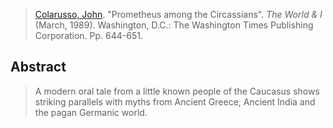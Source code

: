 > [Colarusso, John](colarusso.md). "Prometheus among the Circassians". *The World & I* (March, 1989). Washington, D.C.: The Washington Times Publishing Corporation. Pp. 644-651.


## Abstract
> A modern oral tale from a little known people of the Caucasus shows striking parallels with myths from Ancient Greece, Ancient India and the pagan Germanic world.